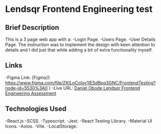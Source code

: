 # Lendsqr Frontend Engineering test

## Brief Description
This is a 3 page web app with a:
-Login Page.
-Users Page.
-User Details Page.
The instruction was to implement the design with keen attention to details and I did just that while adding a bit of extra functionality myself.

## Links
-Figma Link: [Figma](: https://www.figma.com/file/ZKILoCoIoy1IESdBpq3GNC/FrontendTesting?node-id=5530%3A0 )
-Live URL: [Daniel Obode Lendsqr Frontend Engineering Assessment](https://daniel-obode-lendsqr-fe-test.vercel.app/)

## Technologies Used
-React.js
-SCSS.
-Typescript.
-Jest.
-React Testing Library.
-Material UI Icons.
-Axios.
-Vite.
-LocalStorage.

